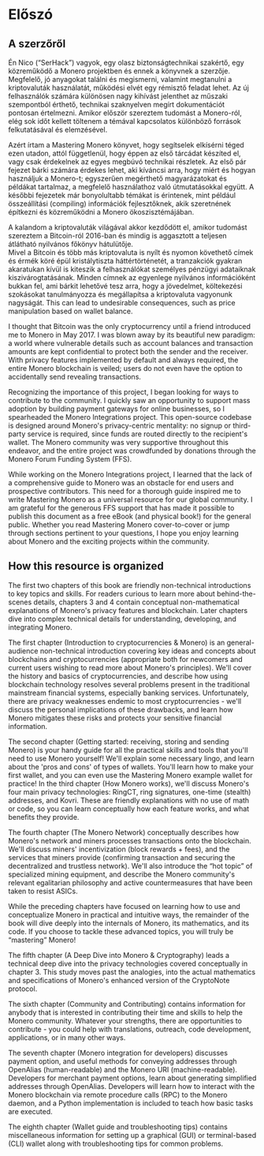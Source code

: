 # Előszó

## A szerzőről

Én Nico (“SerHack”) vagyok, egy olasz biztonságtechnikai szakértő, egy közreműködő a Monero projektben és ennek a könyvnek a szerzője. Megfelelő, jó anyagokat találni és megismerni, valamint megtanulni a kriptovaluták használatát, működési elvét egy rémisztő feladat lehet. Az új felhasználók számára különösen nagy kihívást jelenthet az műszaki szempontból érthető, technikai szaknyelven megírt dokumentációt pontosan értelmezni. Amikor először szereztem tudomást a Monero-ról, elég sok időt kellett töltenem a témával kapcsolatos különböző források felkutatásával és elemzésével.

Azért írtam a Mastering Monero könyvet, hogy segítselek elkísérni téged ezen utadon, attól függetlenül, hogy éppen az első tárcádat készíted el, vagy csak érdekelnek az egyes megbúvó technikai részletek. Az első pár fejezet bárki számára érdekes lehet, aki kíváncsi arra, hogy miért és hogyan használjuk a Monero-t; egyszerűen megérthető magyarázatokat és példákat tartalmaz, a megfelelő használathoz való útmutatásokkal együtt. A későbbi fejezetek már bonyolultabb témákat is érintenek, mint például összeállítási (compiling) információk fejlesztőknek, akik szeretnének építkezni és közreműködni a Monero ökoszisztémájában.

A kalandom a kriptovaluták világával akkor kezdődött el, amikor tudomást szereztem a Bitcoin-ról 2016-ban és mindig is aggasztott a teljesen átlátható nyilvános főkönyv hátulütője.   
Mivel a Bitcoin és több más kriptovaluta is nyílt és nyomon követhető címek és érmék köré épül kristálytiszta háttértörténetét, a tranzakciók gyakran akaratukan kívül is kiteszik a felhasználókat személyes pénzügyi adataiknak kiszivárogtatásának. Minden címnek az egyenlege nyilvános információként bukkan fel, ami bárkit lehetővé tesz arra, hogy a jövedelmet, költekezési szokásokat tanulmányozza és megállapítsa a kriptovaluta vagyonunk nagyságát.
This can lead to undesirable consequences, such as price manipulation based on wallet balance.

I thought that Bitcoin was the only cryptocurrency until a friend introduced me to Monero in May 2017. I was blown away by its beautiful new paradigm: a world where vulnerable details such as account balances and transaction amounts are kept confidential to protect both the sender and the receiver. With privacy features implemented by default and always required, the entire Monero blockchain is veiled; users do not even have the option to accidentally send revealing transactions.

Recognizing the importance of this project, I began looking for ways to contribute to the community. I quickly saw an opportunity to support mass adoption by building payment gateways for online businesses, 
so I spearheaded the Monero Integrations project. This open-source codebase is designed around Monero's privacy-centric mentality: no signup or third-party service is required, since funds are routed directly to the recipient's wallet. The Monero community was very supportive throughout this endeavor, and the entire project was crowdfunded by donations through the Monero Forum Funding System (FFS).

While working on the Monero Integrations project, I learned that the lack of a comprehensive guide to Monero was an obstacle for end users and prospective contributors. This need for a thorough guide inspired me to write Mastering Monero as a universal resource for our global community. I am grateful for the generous FFS support that has made it possible to publish this document as a free eBook (and physical book!) for the general public. Whether you read Mastering Monero cover-to-cover or jump through sections pertinent to your questions, I hope you enjoy learning about Monero and the exciting projects within the community.

## How this resource is organized

The first two chapters of this book are friendly non-technical introductions to key topics and skills. For readers curious to learn more about behind-the-scenes details, chapters 3 and 4 contain conceptual non-mathematical explanations of Monero's privacy features and blockchain. Later chapters dive into complex technical details for understanding, developing, and integrating Monero.

The first chapter (Introduction to cryptocurrencies & Monero) is an general-audience non-technical introduction covering key ideas and concepts about blockchains and cryptocurrencies (appropriate both for newcomers and current users wishing to read more about Monero's principles). We'll cover the history and basics of cryptocurrencies, and describe how using blockchain technology resolves several problems present in the traditional mainstream financial systems, especially banking services. Unfortunately, there are privacy weaknesses endemic to most cryptocurrencies - we'll discuss the personal implications of these drawbacks, and learn how Monero mitigates these risks and protects your sensitive financial information.

The second chapter (Getting started: receiving, storing and sending Monero) is your handy guide for all the practical skills and tools that you'll need to use Monero yourself! We'll explain some necessary lingo, and learn about the 'pros and cons' of types of wallets. You'll learn how to make your first wallet, and you can even use the Mastering Monero example wallet for practice! 
In the third chapter (How Monero works), we'll discuss Monero's four main privacy technologies: RingCT, ring signatures, one-time (stealth) addresses, and Kovri. These are friendly explanations with no use of math or code, so you can learn conceptually how each feature works, and what benefits they provide.

The fourth chapter (The Monero Network) conceptually describes how Monero's network and miners processes transactions onto the blockchain. We'll discuss miners' incentivization (block rewards + fees), and the services that miners provide (confirming transaction and securing the decentralized and trustless network). We'll also introduce the “hot topic” of specialized mining equipment, and describe the Monero community's relevant egalitarian philosophy and active countermeasures that have been taken to resist ASICs.

While the preceding chapters have focused on learning how to use and conceptualize Monero in practical and intuitive ways, the remainder of the book will dive deeply into the internals of Monero, its mathematics, and its code. If you choose to tackle these advanced topics, you will truly be “mastering” Monero!

The fifth chapter (A Deep Dive into Monero & Cryptography) leads a technical deep dive into the privacy technologies covered conceptually in chapter 3. This study moves past the analogies, into the actual mathematics and specifications of Monero's enhanced version of the CryptoNote protocol.

The sixth chapter (Community and Contributing) contains information for anybody that is interested in contributing their time and skills to help the Monero community. Whatever your strengths, there are opportunities to contribute - you could help with translations, outreach, code development, applications, or in many other ways.

The seventh chapter (Monero integration for developers) discusses payment option, and useful methods for conveying addresses through OpenAlias (human-readable) and the Monero URI (machine-readable). Developers for merchant payment options, learn about generating simplified addresses through OpenAlias. Developers will learn how to interact with the Monero blockchain via remote procedure calls (RPC) to the Monero daemon, and a Python implementation is included to teach how basic tasks are executed.

The eighth chapter (Wallet guide and troubleshooting tips) contains miscellaneous information for setting up a graphical (GUI) or terminal-based (CLI) wallet along with troubleshooting tips for common problems.
